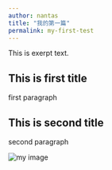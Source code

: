 ```yaml
---
author: nantas
title: "我的第一篇"
permalink: my-first-test
---
```


This is exerpt text. 

## This is first title

first paragraph

## This is second title

second paragraph

![my image](http://fireball-x.com/images/demo-Jpg.jpg)
